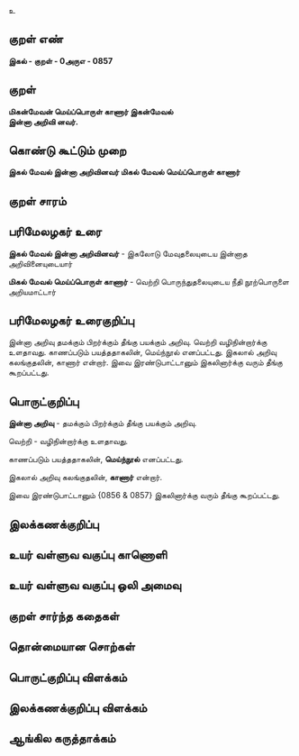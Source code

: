 உ

## குறள் எண் 

**இகல் - குறள் - 0அருஎ - 0857**

## குறள் 

**மிகன்மேவன் மெய்ப்பொருள் காணார் இகன்மேவல்  
இன்னா அறிவி னவர்.**

## கொண்டு கூட்டும் முறை

**இகல் மேவல் இன்னா அறிவினவர் மிகல் மேவல் மெய்ப்பொருள் காணார்**

## குறள் சாரம் 


## பரிமேலழகர் உரை

**இகல் மேவல் இன்னா அறிவினவர்** - இகலோடு மேவுதலையுடைய இன்னாத அறிவினையுடையார் 

**மிகல் மேவல் மெய்ப்பொருள் காணார்** - வெற்றி பொருந்துதலையுடைய நீதி நூற்பொருளை அறியமாட்டார் 

## பரிமேலழகர் உரைகுறிப்பு   

இன்னா அறிவு தமக்கும் பிறர்க்கும் தீங்கு பயக்கும் அறிவு. வெற்றி வழிநின்றார்க்கு உளதாவது. காணப்படும் பயத்ததாகலின், மெய்ந்நூல் எனப்பட்டது. இகலால் அறிவு கலங்குதலின், காணார் என்றார். இவை இரண்டுபாட்டானும் இகலினார்க்கு வரும் தீங்கு கூறப்பட்டது.

## பொருட்குறிப்பு 

**இன்னா அறிவு** - தமக்கும் பிறர்க்கும் தீங்கு பயக்கும் அறிவு. 

வெற்றி - வழிநின்றார்க்கு உளதாவது. 

காணப்படும் பயத்ததாகலின், **மெய்ந்நூல்** எனப்பட்டது. 

இகலால் அறிவு கலங்குதலின், **காணார்** என்றார். 

இவை இரண்டுபாட்டானும் {0856 & 0857} இகலினார்க்கு வரும் தீங்கு கூறப்பட்டது.

## இலக்கணக்குறிப்பு  


## உயர் வள்ளுவ வகுப்பு காணொளி


## உயர் வள்ளுவ வகுப்பு ஒலி அமைவு 

 
## குறள் சார்ந்த கதைகள் 


## தொன்மையான சொற்கள்


## பொருட்குறிப்பு விளக்கம்


## இலக்கணக்குறிப்பு விளக்கம்


## ஆங்கில கருத்தாக்கம் 


